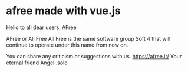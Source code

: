 # afree made with vue.js

Hello to all dear users, AFree

AFree or All Free All Free is the same software group Soft 4 that will continue to operate under this name from now on.

You can share any criticism or suggestions with us.
https://afree.ir/
Your eternal friend Angel..solo 
